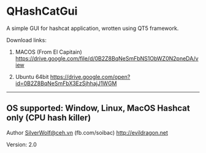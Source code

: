 # QHashCatGui

A simple GUI for hashcat application, wrotten using QT5 framework.

Download links:

1. MACOS (From El Capitain)
https://drive.google.com/file/d/0B2Z8BqNeSmFbNS1ObWZ0N2pneDA/view

2. Ubuntu 64bit
https://drive.google.com/open?id=0B2Z8BqNeSmFbX3EzSjhhajJ1WGM

-----------
OS supported: Window, Linux, MacOS
Hashcat only (CPU hash killer)
-----------
Author
SilverWolf@ceh.vn (fb.com/soibac) http://evildragon.net

Version: 2.0
